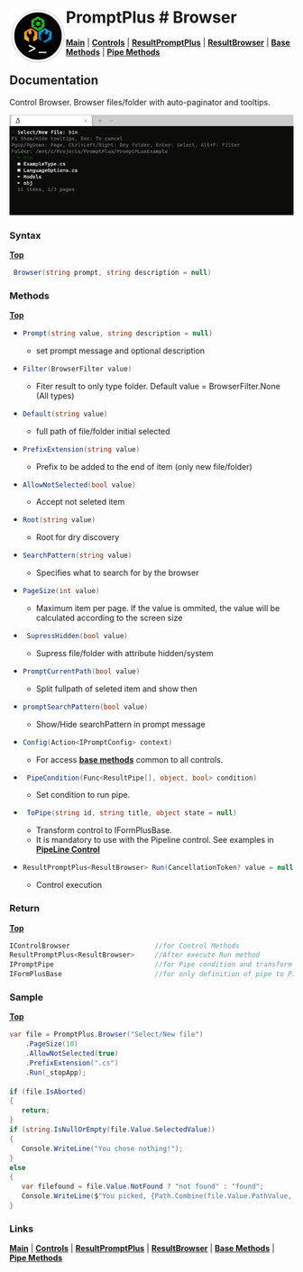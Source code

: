 # <img align="left" width="100" height="100" src="./images/icon.png"> PromptPlus # Browser
[**Main**](index.md#help) | 
[**Controls**](index.md#apis) |
[**ResultPromptPlus**](resultpromptplus) |
[**ResultBrowser**](resultbrowser) |
[**Base Methods**](basemethods) |
[**Pipe Methods**](pipemethods)


## Documentation
Control Browser. Browser files/folder with auto-paginator and tooltips.

![](./images/Browser.gif)

### Syntax
[**Top**](#-promptplus--browser)

```csharp
 Browser(string prompt, string description = null)
 ```

### Methods
[**Top**](#-promptplus--browser)

- ```csharp
  Prompt(string value, string description = null)
  ``` 
  - set prompt message and optional description

- ```csharp
  Filter(BrowserFilter value)
    ```
    - Fiter result to only type folder. Default value = BrowserFilter.None (All types)   

- ```csharp
  Default(string value)
    ```
    - full path of file/folder initial selected

- ```csharp
  PrefixExtension(string value)
    ```
    - Prefix to be added to the end of item (only new file/folder)

- ```csharp
  AllowNotSelected(bool value)
    ```
    - Accept not seleted item

- ```csharp
  Root(string value)
    ```
    - Root for dry discovery

- ```csharp
  SearchPattern(string value)
    ```
    - Specifies what to search for by the browser

- ```csharp
  PageSize(int value)
    ```
    - Maximum item per page. If the value is ommited, the value will be calculated according to the screen size 

- ```csharp
   SupressHidden(bool value)
    ```
    - Supress file/folder with attribute hidden/system

- ```csharp
  PromptCurrentPath(bool value)
    ```
    - Split fullpath of seleted item and show then

- ```csharp
  promptSearchPattern(bool value)
    ```
    - Show/Hide searchPattern in prompt message

- ```csharp
  Config(Action<IPromptConfig> context)
  ``` 
  - For access [**base methods**](basemethods) common to all controls.

- ```csharp
   PipeCondition(Func<ResultPipe[], object, bool> condition)
  ``` 
  - Set condition to run pipe.

- ```csharp
   ToPipe(string id, string title, object state = null)
  ``` 
  - Transform control to IFormPlusBase.
  - It is mandatory to use with the Pipeline control. See examples in [**PipeLine Control**](pipeline)

- ```csharp
  ResultPromptPlus<ResultBrowser> Run(CancellationToken? value = null)
  ``` 
	- Control execution

### Return
[**Top**](#-promptplus--browser)

```csharp
IControlBrowser                     //for Control Methods
ResultPromptPlus<ResultBrowser>     //After execute Run method
IPromptPipe                         //for Pipe condition and transform to IFormPlusBase 
IFormPlusBase                       //for only definition of pipe to Pipeline Control
```

### Sample
[**Top**](#-promptplus--browser)

```csharp
var file = PromptPlus.Browser("Select/New file")
    .PageSize(10)
    .AllowNotSelected(true)
    .PrefixExtension(".cs")
    .Run(_stopApp);

if (file.IsAborted)
{
   return;
}
if (string.IsNullOrEmpty(file.Value.SelectedValue))
{
   Console.WriteLine("You chose nothing!");
}
else
{
   var filefound = file.Value.NotFound ? "not found" : "found";
   Console.WriteLine($"You picked, {Path.Combine(file.Value.PathValue, file.Value.SelectedValue)} and {filefound}");
}
```

### Links
[**Main**](index.md#help) | 
[**Controls**](index.md#apis) |
[**ResultPromptPlus**](resultpromptplus) |
[**ResultBrowser**](resultbrowser) |
[**Base Methods**](basemethods) |
[**Pipe Methods**](pipemethods)
